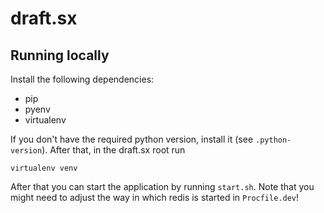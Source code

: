 # draft.sx

## Running locally

Install the following dependencies:

* pip
* pyenv
* virtualenv

If you don't have the required python version, install it (see `.python-version`). After that, in the draft.sx root run

    virtualenv venv

After that you can start the application by running `start.sh`. Note that you might need to adjust the way in which redis is started in `Procfile.dev`!
